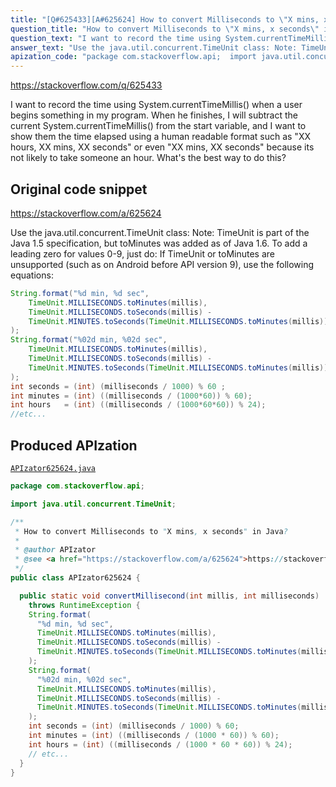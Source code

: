 ```yaml
---
title: "[Q#625433][A#625624] How to convert Milliseconds to \"X mins, x seconds\" in Java?"
question_title: "How to convert Milliseconds to \"X mins, x seconds\" in Java?"
question_text: "I want to record the time using System.currentTimeMillis() when a user begins something in my program. When he finishes, I will subtract the current System.currentTimeMillis() from the start variable, and I want to show them the time elapsed using a human readable format such as \"XX hours, XX mins, XX seconds\" or even \"XX mins, XX seconds\" because its not likely to take someone an hour. What's the best way to do this?"
answer_text: "Use the java.util.concurrent.TimeUnit class: Note: TimeUnit is part of the Java 1.5 specification, but toMinutes was added as of Java 1.6. To add a leading zero for values 0-9, just do: If TimeUnit or toMinutes are unsupported (such as on Android before API version 9), use the following equations:"
apization_code: "package com.stackoverflow.api;  import java.util.concurrent.TimeUnit;  /**  * How to convert Milliseconds to \"X mins, x seconds\" in Java?  *  * @author APIzator  * @see <a href=\"https://stackoverflow.com/a/625624\">https://stackoverflow.com/a/625624</a>  */ public class APIzator625624 {    public static void convertMillisecond(int millis, int milliseconds)     throws RuntimeException {     String.format(       \"%d min, %d sec\",       TimeUnit.MILLISECONDS.toMinutes(millis),       TimeUnit.MILLISECONDS.toSeconds(millis) -       TimeUnit.MINUTES.toSeconds(TimeUnit.MILLISECONDS.toMinutes(millis))     );     String.format(       \"%02d min, %02d sec\",       TimeUnit.MILLISECONDS.toMinutes(millis),       TimeUnit.MILLISECONDS.toSeconds(millis) -       TimeUnit.MINUTES.toSeconds(TimeUnit.MILLISECONDS.toMinutes(millis))     );     int seconds = (int) (milliseconds / 1000) % 60;     int minutes = (int) ((milliseconds / (1000 * 60)) % 60);     int hours = (int) ((milliseconds / (1000 * 60 * 60)) % 24);     // etc...   } }"
---
```


https://stackoverflow.com/q/625433

I want to record the time using System.currentTimeMillis() when a user begins something in my program. When he finishes, I will subtract the current System.currentTimeMillis() from the start variable, and I want to show them the time elapsed using a human readable format such as &quot;XX hours, XX mins, XX seconds&quot; or even &quot;XX mins, XX seconds&quot; because its not likely to take someone an hour.
What&#x27;s the best way to do this?



## Original code snippet

https://stackoverflow.com/a/625624

Use the java.util.concurrent.TimeUnit class:
Note: TimeUnit is part of the Java 1.5 specification, but toMinutes was added as of Java 1.6.
To add a leading zero for values 0-9, just do:
If TimeUnit or toMinutes are unsupported (such as on Android before API version 9), use the following equations:

```java
String.format("%d min, %d sec", 
    TimeUnit.MILLISECONDS.toMinutes(millis),
    TimeUnit.MILLISECONDS.toSeconds(millis) - 
    TimeUnit.MINUTES.toSeconds(TimeUnit.MILLISECONDS.toMinutes(millis))
);
String.format("%02d min, %02d sec", 
    TimeUnit.MILLISECONDS.toMinutes(millis),
    TimeUnit.MILLISECONDS.toSeconds(millis) - 
    TimeUnit.MINUTES.toSeconds(TimeUnit.MILLISECONDS.toMinutes(millis))
);
int seconds = (int) (milliseconds / 1000) % 60 ;
int minutes = (int) ((milliseconds / (1000*60)) % 60);
int hours   = (int) ((milliseconds / (1000*60*60)) % 24);
//etc...
```

## Produced APIzation

[`APIzator625624.java`](https://github.com/pasqualesalza/apization-temp-data/raw/master/apizations/java/APIzator625624.java)

```java
package com.stackoverflow.api;

import java.util.concurrent.TimeUnit;

/**
 * How to convert Milliseconds to "X mins, x seconds" in Java?
 *
 * @author APIzator
 * @see <a href="https://stackoverflow.com/a/625624">https://stackoverflow.com/a/625624</a>
 */
public class APIzator625624 {

  public static void convertMillisecond(int millis, int milliseconds)
    throws RuntimeException {
    String.format(
      "%d min, %d sec",
      TimeUnit.MILLISECONDS.toMinutes(millis),
      TimeUnit.MILLISECONDS.toSeconds(millis) -
      TimeUnit.MINUTES.toSeconds(TimeUnit.MILLISECONDS.toMinutes(millis))
    );
    String.format(
      "%02d min, %02d sec",
      TimeUnit.MILLISECONDS.toMinutes(millis),
      TimeUnit.MILLISECONDS.toSeconds(millis) -
      TimeUnit.MINUTES.toSeconds(TimeUnit.MILLISECONDS.toMinutes(millis))
    );
    int seconds = (int) (milliseconds / 1000) % 60;
    int minutes = (int) ((milliseconds / (1000 * 60)) % 60);
    int hours = (int) ((milliseconds / (1000 * 60 * 60)) % 24);
    // etc...
  }
}

```